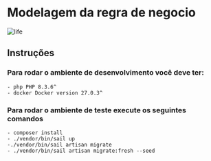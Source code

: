 # Modelagem da regra de negocio
![life](https://github.com/SamuelvLopes/life.pratics.me/assets/51290633/e5148214-c980-4020-9c88-e1e2d704e2a7)

## Instruções
### Para rodar o ambiente de desenvolvimento você deve ter:
    - php PHP 8.3.6^
    - docker Docker version 27.0.3^
### Para rodar o ambiente de teste execute os seguintes comandos
    - composer install
    - ./vendor/bin/sail up
    -./vendor/bin/sail artisan migrate
    - ./vendor/bin/sail artisan migrate:fresh --seed


